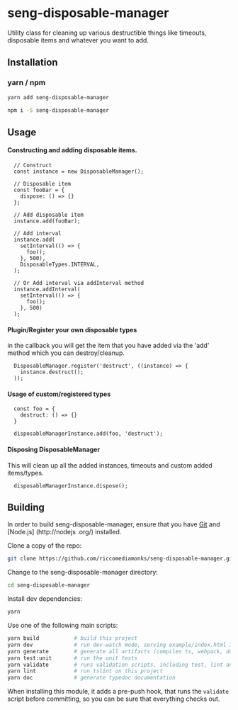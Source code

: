 # seng-disposable-manager
Utility class for cleaning up various destructible things like timeouts, disposable items and whatever you want to
add.

## Installation
### yarn / npm

```sh
yarn add seng-disposable-manager
```

```sh
npm i -S seng-disposable-manager
```

## Usage

#### Constructing and adding disposable items.
```
  // Construct
  const instance = new DisposableManager();

  // Disposable item
  const fooBar = {
    dispose: () => {}
  };

  // Add disposable item
  instance.add(fooBar);

  // Add interval
  instance.add(
    setInterval(() => {
      foo();
    }, 500),
    DisposableTypes.INTERVAL,
  );

  // Or Add interval via addInterval method
  instance.addInterval(
    setInterval(() => {
      foo();
    }, 500)
  );
```

#### Plugin/Register your own disposable types
in the callback you will get the item that you have added via the 'add' method which you can destroy/cleanup.

```
  DisposableManager.register('destruct', ((instance) => {
    instance.destruct();
  ));
```

#### Usage of custom/registered types
```
  const foo = {
    destruct: () => {}
  }

  disposableManagerInstance.add(foo, 'destruct');
```

#### Disposing DisposableManager
This will clean up all the added instances, timeouts and custom added items/types.
```
  disposableManagerInstance.dispose();
```


## Building

In order to build seng-disposable-manager, ensure that you have [Git](http://git-scm.com/downloads) and [Node.js]
(http://nodejs
.org/) installed.

Clone a copy of the repo:
```sh
git clone https://github.com/riccomediamonks/seng-disposable-manager.git
```

Change to the seng-disposable-manager directory:
```sh
cd seng-disposable-manager
```

Install dev dependencies:
```sh
yarn
```

Use one of the following main scripts:
```sh
yarn build           # build this project
yarn dev             # run dev-watch mode, serving example/index.html in the browser
yarn generate        # generate all artifacts (compiles ts, webpack, docs and coverage)
yarn test:unit       # run the unit tests
yarn validate        # runs validation scripts, including test, lint and coverage check
yarn lint            # run tslint on this project
yarn doc             # generate typedoc documentation
```

When installing this module, it adds a pre-push hook, that runs the `validate`
script before committing, so you can be sure that everything checks out.

